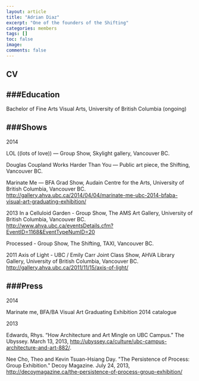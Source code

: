 ```yaml
---
layout: article
title: "Adrian Diaz"
excerpt: "One of the founders of the Shifting"
categories: members
tags: []
toc: false
image:
comments: false
---
```


## CV

###Education
--

Bachelor of Fine Arts Visual Arts, University of British Columbia (ongoing)

###Shows
--

2014

LOL ((lots of love)) — Group Show, Skylight gallery, Vancouver BC. 

Douglas Coupland Works Harder Than You — Public art piece, the Shifting, Vancouver BC.

Marinate Me — BFA Grad Show, Audain Centre for the Arts, University of British Columbia, Vancouver BC.
http://gallery.ahva.ubc.ca/2014/04/04/marinate-me-ubc-2014-bfaba-visual-art-graduating-exhibition/

2013
In a Celluloid Garden - Group Show, The AMS Art Gallery, University of British Columbia, Vancouver BC.
http://www.ahva.ubc.ca/eventsDetails.cfm?EventID=1168&EventTypeNumID=20

Processed - Group Show, The Shifting, TAXI, Vancouver BC.

2011
Axis of Light - UBC / Emily Carr Joint Class Show, AHVA Library Gallery, University of British Columbia, Vancouver BC.
http://gallery.ahva.ubc.ca/2011/11/15/axis-of-light/


###Press
--

2014

Marinate me, BFA/BA Visual Art Graduating Exhibition 2014 catalogue

2013

Edwards, Rhys. “How Architecture and Art Mingle on UBC Campus.” The Ubyssey. March 13, 2013, http://ubyssey.ca/culture/ubc-campus-architecture-and-art-882/.

Nee Cho, Theo and Kevin Tsuan-Hsiang Day. "The Persistence of Process: Group Exhibition." Decoy Magazine. July 24, 2013, http://decoymagazine.ca/the-persistence-of-process-group-exhibition/


